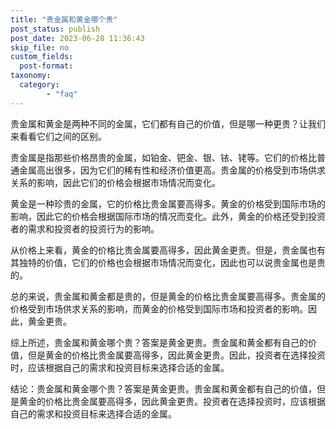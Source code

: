 ```yaml
---
title: "贵金属和黄金哪个贵"
post_status: publish
post_date: 2023-06-28 11:36:43
skip_file: no
custom_fields: 
  post-format: 
taxonomy:
  category:
        - "faq"
---
```


贵金属和黄金是两种不同的金属，它们都有自己的价值，但是哪一种更贵？让我们来看看它们之间的区别。

贵金属是指那些价格昂贵的金属，如铂金、钯金、银、铱、铑等。它们的价格比普通金属高出很多，因为它们的稀有性和经济价值更高。贵金属的价格受到市场供求关系的影响，因此它们的价格会根据市场情况而变化。

黄金是一种珍贵的金属，它的价格比贵金属要高得多。黄金的价格受到国际市场的影响，因此它的价格会根据国际市场的情况而变化。此外，黄金的价格还受到投资者的需求和投资者的投资行为的影响。

从价格上来看，黄金的价格比贵金属要高得多，因此黄金更贵。但是，贵金属也有其独特的价值，它们的价格也会根据市场情况而变化，因此也可以说贵金属也是贵的。

总的来说，贵金属和黄金都是贵的，但是黄金的价格比贵金属要高得多。贵金属的价格受到市场供求关系的影响，而黄金的价格受到国际市场和投资者的影响。因此，黄金更贵。

综上所述，贵金属和黄金哪个贵？答案是黄金更贵。贵金属和黄金都有自己的价值，但是黄金的价格比贵金属要高得多，因此黄金更贵。因此，投资者在选择投资时，应该根据自己的需求和投资目标来选择合适的金属。

结论：贵金属和黄金哪个贵？答案是黄金更贵。贵金属和黄金都有自己的价值，但是黄金的价格比贵金属要高得多，因此黄金更贵。投资者在选择投资时，应该根据自己的需求和投资目标来选择合适的金属。
